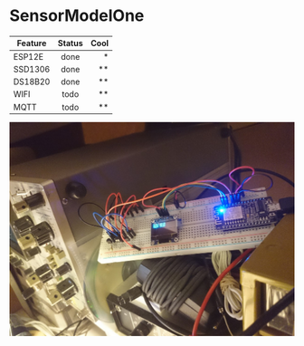 # SensorModelOne


| Feature       | Status        | Cool  |
| ------------- |:-------------:| -----:|
| ESP12E        | done          |  *    |
| SSD1306       | done          |    ** |
| DS18B20       | done          |    ** |
| WIFI          | todo          |    ** |
| MQTT          | todo          |    ** |


![](https://raw.githubusercontent.com/axire/SensorModelOne/master/IMG_20161220_005229.jpg)
